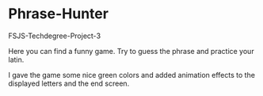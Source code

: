 # Phrase-Hunter
FSJS-Techdegree-Project-3

Here you can find a funny game. Try to guess the phrase and practice your latin. 

I gave the game some nice green colors and added animation effects to the displayed letters and the end screen.


